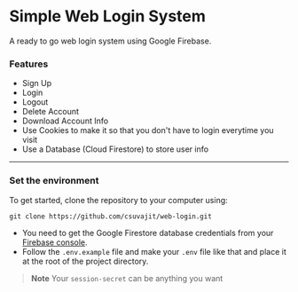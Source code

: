 Simple Web Login System
=======================

A ready to go web login system using Google Firebase.

### Features

* Sign Up
* Login
* Logout
* Delete Account
* Download Account Info
* Use Cookies to make it so that you don't have to login everytime you visit
* Use a Database (Cloud Firestore) to store user info

<hr>

### Set the environment

To get started, clone the repository to your computer using:

    git clone https://github.com/csuvajit/web-login.git

+ You need to  get the Google Firestore database credentials from your [Firebase console](https://console.firebase.google.com/).
+ Follow the `.env.example` file and make your `.env` file like that and place it at the root of the project directory.

> **Note** Your `session-secret` can be anything you want
